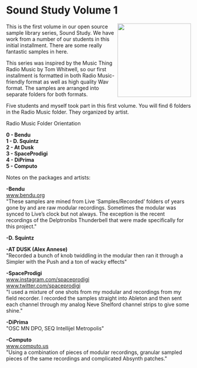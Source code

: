 # Sound Study Volume 1
<img src="http://www.voltagecontrollab.com/wp-content/uploads/2017/02/soundstudylogoblack.png" height="200" align="right">
This is the first volume in our open source sample library series, Sound Study.
We have work from a number of our students in this initial installment. There are some really fantastic samples in here.

This series was inspired by the Music Thing Radio Music by Tom Whitwell, so our first installment is formatted in both Radio Music-friendly format as well as high quality Wav format. The samples are arranged into separate folders for both formats.

Five students and myself took part in this first volume. You will find 6 folders in the Radio Music folder. They organized by artist. 

Radio Music Folder Orientation

<b>0 - Bendu<br>
1 - D. Squintz<br>
2 - At Dusk <br>
3 - SpaceProdigi<br>
4 - DiPrima<br>
5 - Computo<br></b>

Notes on the packages and artists:

<b>-Bendu</b><br>
www.bendu.org<br>
"These samples are mined from Live ‘Samples/Recorded’ folders of years gone by and are raw modular recordings. Sometimes the modular was synced to Live’s clock but not always. The exception is the recent recordings of the Delptronibs Thunderbell that were made specifically for this project."

<b>-D. Squintz</b>

<b>-AT DUSK (Alex Annese)</b><br>
"Recorded a bunch of knob twiddling in the modular then ran it through a Simpler with the Push and a ton of wacky effects"

<b>-SpaceProdigi</b><br>
www.instagram.com/spaceprodigi<br>
www.twitter.com/spaceprodigi<br>
"I used a mixture of one shots from my modular and recordings from my field recorder. I recorded the samples straight into Ableton and then sent each channel through my analog Neve Shelford channel strips to give some shine."

<b>-DiPrima</b> <br>
"OSC MN DPO, SEQ Intellijel Metropolis"

<b>-Computo</b><br>
www.computo.us<br>
"Using a combination of pieces of modular recordings, granular sampled pieces of the same recordings and complicated Absynth patches."
